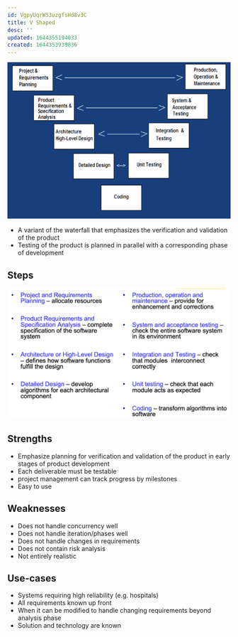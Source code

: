 ```yaml
---
id: VgpyUqrW53uzgfsHd8v3C
title: V Shaped
desc: ''
updated: 1644355194033
created: 1644353939836
---
```


![](/assets/images/2022-02-08-13-59-24.png)
- A variant of the waterfall that emphasizes the verification and validation of the product
- Testing of the product is planned in parallel with a corresponding phase of development
## Steps
![](/assets/images/2022-02-08-14-07-21.png)
## Strengths
- Emphasize planning for verification and validation of the product in early stages of product development
- Each deliverable must be testable
- project management can track progress by milestones
- Easy to use
## Weaknesses
- Does not handle concurrency well
- Does not handle iteration/phases well
- Does not handle changes in requirements
- Does not contain risk analysis
- Not entirely realistic
## Use-cases
- Systems requiring high reliability (e.g. hospitals)
- All requirements known up front
- When it can be modified to handle changing requirements beyond analysis phase
- Solution and technology are known